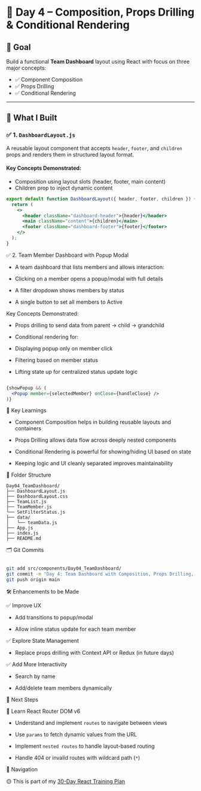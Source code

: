 # 📘 Day 4 – Composition, Props Drilling & Conditional Rendering

## 🎯 Goal  
Build a functional **Team Dashboard** layout using React with focus on three major concepts:
- ✅ Component Composition  
- ✅ Props Drilling  
- ✅ Conditional Rendering

---

## 🧩 What I Built

### ✅ 1. `DashboardLayout.js`  
A reusable layout component that accepts `header`, `footer`, and `children` props and renders them in structured layout format.

#### Key Concepts Demonstrated:
- Composition using layout slots (header, footer, main content)
- Children prop to inject dynamic content

```jsx
export default function DashboardLayout({ header, footer, children }) {
  return (
    <>
      <header className="dashboard-header">{header}</header>
      <main className="content">{children}</main>
      <footer className="dashboard-footer">{footer}</footer>
    </>
  );
}
```

✅ 2. Team Member Dashboard with Popup Modal
- A team dashboard that lists members and allows interaction:

- Clicking on a member opens a popup/modal with full details

- A filter dropdown shows members by status

- A single button to set all members to Active

Key Concepts Demonstrated:

- Props drilling to send data from parent → child → grandchild

- Conditional rendering for:

- Displaying popup only on member click

- Filtering based on member status

- Lifting state up for centralized status update logic

```jsx

{showPopup && (
  <Popup member={selectedMember} onClose={handleClose} />
)}
```

🧠 Key Learnings

- Component Composition helps in building reusable layouts and containers

- Props Drilling allows data flow across deeply nested components

- Conditional Rendering is powerful for showing/hiding UI based on state

- Keeping logic and UI cleanly separated improves maintainability

📁 Folder Structure

```text
Day04_TeamDashboard/
├── DashboardLayout.js
├── DashboardLayout.css
├── TeamList.js
├── TeamMember.js
└── SetFilterStatus.js
├── data/
│   └── teamData.js
├── App.js
├── index.js
├── README.md
```

🗂️ Git Commits

```bash

git add src/components/Day04_TeamDashboard/
git commit -m "Day 4: Team Dashboard with Composition, Props Drilling, Conditional Rendering"
git push origin main
```
🛠 Enhancements to be Made

✅ Improve UX

- Add transitions to popup/modal

- Allow inline status update for each team member

✅ Explore State Management

- Replace props drilling with Context API or Redux (in future days)

✅ Add More Interactivity

- Search by name

- Add/delete team members dynamically

📌 Next Steps

🎯 Learn React Router DOM v6  

- Understand and implement `routes` to navigate between views  

- Use `params` to fetch dynamic values from the URL  

- Implement `nested routes` to handle layout-based routing  

- Handle 404 or invalid routes with wildcard path (`*`)  

🔗 Navigation

🟡 This is part of my [30-Day React Training Plan](../../../.github/profile-progress.md)


